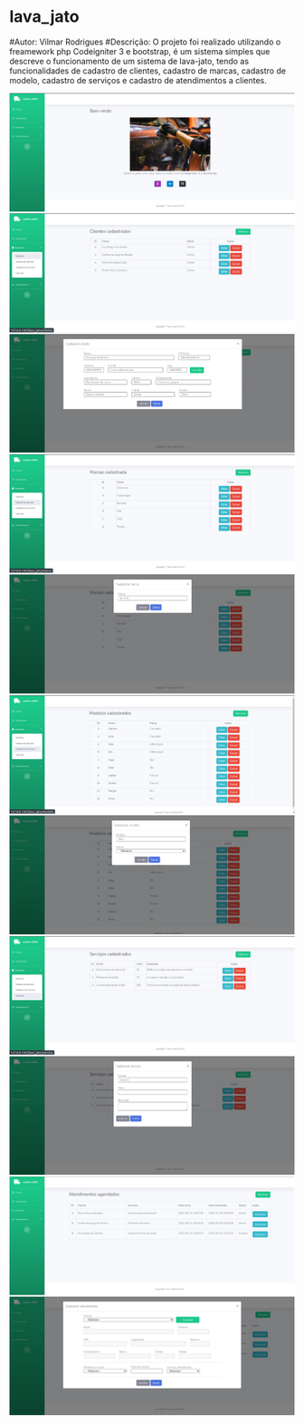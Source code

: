 # lava_jato
#Autor: Vilmar Rodrigues
#Descrição: O projeto foi realizado utilizando o freamework php Codeigniter 3 e bootstrap, 
é um sistema simples que descreve o funcionamento de um sistema de lava-jato, tendo as 
funcionalidades de cadastro de clientes, cadastro de marcas, cadastro de modelo, cadastro de serviços 
e cadastro de atendimentos a clientes.

![Alt text](public/assets/img/tela_inicial.png?raw=true "Tela de inicio")
![Alt text](public/assets/img/cadastrados_clientes.png?raw=true "Title")
![Alt text](public/assets/img/cadastrar_clientes.png?raw=true "Title")
![Alt text](public/assets/img/cadastrado_marca.png?raw=true "Title")
![Alt text](public/assets/img/cadastrar_marcas.png?raw=true "Title")
![Alt text](public/assets/img/cadastrado_modelo.png?raw=true "Title")
![Alt text](public/assets/img/casdastrar_modelos.png?raw=true "Title")
![Alt text](public/assets/img/cadastrados_servicos.png?raw=true "Title")
![Alt text](public/assets/img/cadastrar_servicos.png?raw=true "Title")
![Alt text](public/assets/img/cadastrado_atendimento.png?raw=true "Title")
![Alt text](public/assets/img/cadastrar_atendimento.png?raw=true "Title")
